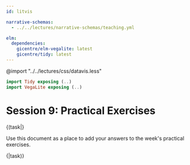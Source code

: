 ```yaml
---
id: litvis

narrative-schemas:
  - ../../lectures/narrative-schemas/teaching.yml

elm:
  dependencies:
    gicentre/elm-vegalite: latest
    gicentre/tidy: latest
---
```


@import "../../lectures/css/datavis.less"

```elm {l=hidden}
import Tidy exposing (..)
import VegaLite exposing (..)
```

<!-- Everything above this line should probably be left untouched. -->

# Session 9: Practical Exercises

{(task|}

Use this document as a place to add your answers to the week's practical exercises.

{|task)}
